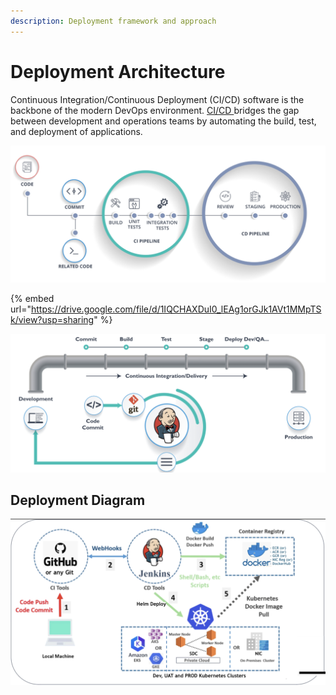 ```yaml
---
description: Deployment framework and approach
---
```


# Deployment Architecture

Continuous Integration/Continuous Deployment (CI/CD) software is the backbone of the modern DevOps environment. [CI/CD ](../../guides/installation-guide/production-setup/ci-cd-set-up/)bridges the gap between development and operations teams by automating the build, test, and deployment of applications.&#x20;



![](<../../.gitbook/assets/image (97).png>)

{% embed url="https://drive.google.com/file/d/1IQCHAXDuI0_lEAg1orGJk1AVt1MMpTSk/view?usp=sharing" %}

![](<../../.gitbook/assets/image (89).png>)

## Deployment Diagram

![](<../../.gitbook/assets/image (11) (1) (1).png>)


